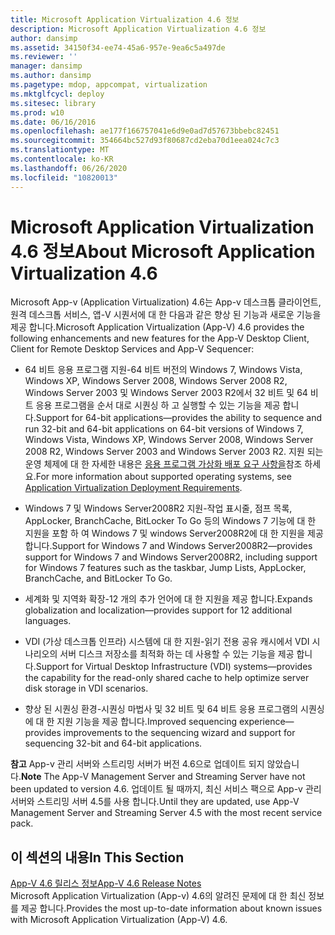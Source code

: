 ```yaml
---
title: Microsoft Application Virtualization 4.6 정보
description: Microsoft Application Virtualization 4.6 정보
author: dansimp
ms.assetid: 34150f34-ee74-45a6-957e-9ea6c5a497de
ms.reviewer: ''
manager: dansimp
ms.author: dansimp
ms.pagetype: mdop, appcompat, virtualization
ms.mktglfcycl: deploy
ms.sitesec: library
ms.prod: w10
ms.date: 06/16/2016
ms.openlocfilehash: ae177f166757041e6d9e0ad7d57673bbebc82451
ms.sourcegitcommit: 354664bc527d93f80687cd2eba70d1eea024c7c3
ms.translationtype: MT
ms.contentlocale: ko-KR
ms.lasthandoff: 06/26/2020
ms.locfileid: "10820013"
---
```

# <span data-ttu-id="45580-103">Microsoft Application Virtualization 4.6 정보</span><span class="sxs-lookup"><span data-stu-id="45580-103">About Microsoft Application Virtualization 4.6</span></span>


<span data-ttu-id="45580-104">Microsoft App-v (Application Virtualization) 4.6는 App-v 데스크톱 클라이언트, 원격 데스크톱 서비스, 앱-V 시퀀서에 대 한 다음과 같은 향상 된 기능과 새로운 기능을 제공 합니다.</span><span class="sxs-lookup"><span data-stu-id="45580-104">Microsoft Application Virtualization (App-V) 4.6 provides the following enhancements and new features for the App-V Desktop Client, Client for Remote Desktop Services and App-V Sequencer:</span></span>

-   <span data-ttu-id="45580-105">64 비트 응용 프로그램 지원-64 비트 버전의 Windows 7, Windows Vista, Windows XP, Windows Server 2008, Windows Server 2008 R2, Windows Server 2003 및 Windows Server 2003 R2에서 32 비트 및 64 비트 응용 프로그램을 순서 대로 시퀀싱 하 고 실행할 수 있는 기능을 제공 합니다.</span><span class="sxs-lookup"><span data-stu-id="45580-105">Support for 64-bit applications—provides the ability to sequence and run 32-bit and 64-bit applications on 64-bit versions of Windows 7, Windows Vista, Windows XP, Windows Server 2008, Windows Server 2008 R2, Windows Server 2003 and Windows Server 2003 R2.</span></span> <span data-ttu-id="45580-106">지원 되는 운영 체제에 대 한 자세한 내용은 [응용 프로그램 가상화 배포 요구 사항을](application-virtualization-deployment-requirements.md)참조 하세요.</span><span class="sxs-lookup"><span data-stu-id="45580-106">For more information about supported operating systems, see [Application Virtualization Deployment Requirements](application-virtualization-deployment-requirements.md).</span></span>

-   <span data-ttu-id="45580-107">Windows 7 및 Windows Server2008R2 지원-작업 표시줄, 점프 목록, AppLocker, BranchCache, BitLocker To Go 등의 Windows 7 기능에 대 한 지원을 포함 하 여 Windows 7 및 windows Server2008R2에 대 한 지원을 제공 합니다.</span><span class="sxs-lookup"><span data-stu-id="45580-107">Support for Windows 7 and Windows Server2008R2—provides support for Windows 7 and Windows Server2008R2, including support for Windows 7 features such as the taskbar, Jump Lists, AppLocker, BranchCache, and BitLocker To Go.</span></span>

-   <span data-ttu-id="45580-108">세계화 및 지역화 확장-12 개의 추가 언어에 대 한 지원을 제공 합니다.</span><span class="sxs-lookup"><span data-stu-id="45580-108">Expands globalization and localization—provides support for 12 additional languages.</span></span>

-   <span data-ttu-id="45580-109">VDI (가상 데스크톱 인프라) 시스템에 대 한 지원-읽기 전용 공유 캐시에서 VDI 시나리오의 서버 디스크 저장소를 최적화 하는 데 사용할 수 있는 기능을 제공 합니다.</span><span class="sxs-lookup"><span data-stu-id="45580-109">Support for Virtual Desktop Infrastructure (VDI) systems—provides the capability for the read-only shared cache to help optimize server disk storage in VDI scenarios.</span></span>

-   <span data-ttu-id="45580-110">향상 된 시퀀싱 환경-시퀀싱 마법사 및 32 비트 및 64 비트 응용 프로그램의 시퀀싱에 대 한 지원 기능을 제공 합니다.</span><span class="sxs-lookup"><span data-stu-id="45580-110">Improved sequencing experience—provides improvements to the sequencing wizard and support for sequencing 32-bit and 64-bit applications.</span></span>

<span data-ttu-id="45580-111">**참고**  App-v 관리 서버와 스트리밍 서버가 버전 4.6으로 업데이트 되지 않았습니다.</span><span class="sxs-lookup"><span data-stu-id="45580-111">**Note** The App-V Management Server and Streaming Server have not been updated to version 4.6.</span></span> <span data-ttu-id="45580-112">업데이트 될 때까지, 최신 서비스 팩으로 App-v 관리 서버와 스트리밍 서버 4.5를 사용 합니다.</span><span class="sxs-lookup"><span data-stu-id="45580-112">Until they are updated, use App-V Management Server and Streaming Server 4.5 with the most recent service pack.</span></span>

 

## <span data-ttu-id="45580-113">이 섹션의 내용</span><span class="sxs-lookup"><span data-stu-id="45580-113">In This Section</span></span>


<a href="" id="app-v-4-6-release-notes"></a>[<span data-ttu-id="45580-114">App-V 4.6 릴리스 정보</span><span class="sxs-lookup"><span data-stu-id="45580-114">App-V 4.6 Release Notes</span></span>](app-v-46-release-notes.md)  
<span data-ttu-id="45580-115">Microsoft Application Virtualization (App-v) 4.6의 알려진 문제에 대 한 최신 정보를 제공 합니다.</span><span class="sxs-lookup"><span data-stu-id="45580-115">Provides the most up-to-date information about known issues with Microsoft Application Virtualization (App-V) 4.6.</span></span>

 

 





